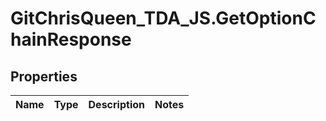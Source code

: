 # GitChrisQueen_TDA_JS.GetOptionChainResponse

## Properties
Name | Type | Description | Notes
------------ | ------------- | ------------- | -------------
